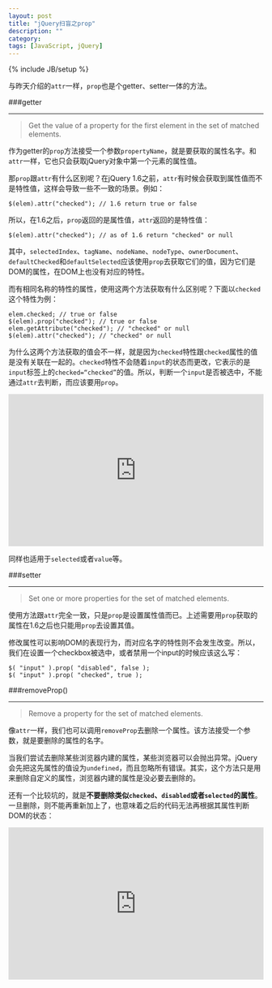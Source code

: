 ```yaml
---
layout: post
title: "jQuery扫盲之prop"
description: ""
category: 
tags: [JavaScript, jQuery]
---
```

{% include JB/setup %}

与昨天介绍的`attr`一样，`prop`也是个getter、setter一体的方法。

###getter
____

> Get the value of a property for the first element in the set of matched elements.

作为getter的`prop`方法接受一个参数`propertyName`，就是要获取的属性名字。和`attr`一样，它也只会获取jQuery对象中第一个元素的属性值。

那`prop`跟`attr`有什么区别呢？在jQuery 1.6之前，`attr`有时候会获取到属性值而不是特性值，这样会导致一些不一致的场景。例如：

    $(elem).attr("checked"); // 1.6 return true or false

所以，在1.6之后，`prop`返回的是属性值，`attr`返回的是特性值：

    $(elem).attr("checked"); // as of 1.6 return "checked" or null

其中，`selectedIndex`、`tagName`、`nodeName`、`nodeType`、`ownerDocument`、`defaultChecked`和`defaultSelected`应该使用`prop`去获取它们的值，因为它们是DOM的属性，在DOM上也没有对应的特性。

而有相同名称的特性的属性，使用这两个方法获取有什么区别呢？下面以`checked`这个特性为例：

    elem.checked; // true or false
    $(elem).prop("checked"); // true or false
    elem.getAttribute("checked"); // "checked" or null
	$(elem).attr("checked"); // "checked" or null

为什么这两个方法获取的值会不一样，就是因为`checked`特性跟`checked`属性的值是没有关联在一起的。`checked`特性不会随着`input`的状态而更改，它表示的是`input`标签上的`checked=“checked”`的值。所以，判断一个`input`是否被选中，不能通过`attr`去判断，而应该要用`prop`。

<iframe width="100%" height="300" src="http://jsfiddle.net/q4ehm/2/embedded/js,html,result/" allowfullscreen="allowfullscreen" frameborder="0"> </iframe>

同样也适用于`selected`或者`value`等。

###setter
____

> Set one or more properties for the set of matched elements.

使用方法跟`attr`完全一致，只是`prop`是设置属性值而已。上述需要用`prop`获取的属性在1.6之后也只能用`prop`去设置其值。

修改属性可以影响DOM的表现行为，而对应名字的特性则不会发生改变。所以，我们在设置一个checkbox被选中，或者禁用一个input的时候应该这么写：

    $( "input" ).prop( "disabled", false );
    $( "input" ).prop( "checked", true );

###removeProp()
____

> Remove a property for the set of matched elements.

像`attr`一样，我们也可以调用`removeProp`去删除一个属性。该方法接受一个参数，就是要删除的属性的名字。

当我们尝试去删除某些浏览器内建的属性，某些浏览器可以会抛出异常。jQuery会先把这先属性的值设为`undefined`，而且忽略所有错误。其实，这个方法只是用来删除自定义的属性，浏览器内建的属性是没必要去删除的。

还有一个比较坑的，就是**不要删除类似`checked`、`disabled`或者`selected`的属性**。一旦删除，则不能再重新加上了，也意味着之后的代码无法再根据其属性判断DOM的状态：

<iframe width="100%" height="300" src="http://jsfiddle.net/KDEmb/1/embedded/js,html,result/" allowfullscreen="allowfullscreen" frameborder="0"> </iframe>

